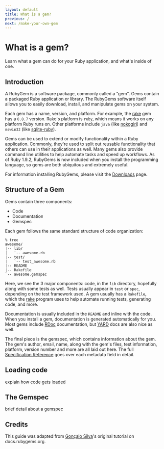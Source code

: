 ```yaml
---
layout: default
title: What is a gem?
previous: /
next: /make-your-own-gem
---
```


What is a gem?
==============

Learn what a gem can do for your Ruby application, and what's inside of one.

Introduction
------------

A RubyGem is a software package, commonly called a "gem". Gems contain a
packaged Ruby application or library. The RubyGems software itself allows you to
easily download, install, and manipulate gems on your system.

Each gem has a name, version, and platform. For example, the
[rake](http://rubygems.org/gems/rake) gem has a `0.8.7` version. Rake's
platform is `ruby`, which means it works on any platform Ruby runs on.
Other platforms include `java` (like [nokogiri](http://rubygems.org/gems/nokogiri/versions/1.4.4.2-java))
and `mswin32` (like [sqlite-ruby](http://rubygems.org/gems/sqlite-ruby/versions/2.2.3-mswin32)).

Gems can be used to extend or modify functionality within a Ruby application.
Commonly, they're used to split out reusable functionality that others can use
in their applications as well. Many gems also provide command line utilities
to help automate tasks and speed up workflows. As of Ruby 1.9.2, RubyGems is
now included when you install the programming language, so gems are both
ubiquitous and extremely useful.

For information installing RubyGems, please visit the
[Downloads](http://rubygems.org/pages/download) page.

Structure of a Gem
------------------

Gems contain three components:

* Code
* Documentation
* Gemspec

Each gem follows the same standard structure of code organization:

<pre><code>% tree
awesome/
|-- lib/
|   `-- awesome.rb
|-- test/
|   `-- test_awesome.rb
|-- README
|-- Rakefile
`-- awesome.gemspec
</code></pre>

Here, we see the 3 major components: code, in the `lib` directory, hopefully
along with some tests as well. Tests usually appear in `test` or `spec`,
depending on the test framework used. A gem usually has a `Rakefile`, which the
[rake](http://rake.rubyforge.org/) program uses to help automate running tests,
generating code, and more.

Documentation is usually included in the `README` and inline with the code. When
you install a gem, documentation is generated automatically for you. Most gems
include [RDoc](http://rdoc.sourceforge.net/doc/) documentation, but
[YARD](http://yardoc.org/) docs are also nice as well.

The final piece is the gemspec, which contains information about the gem. The
gem's author, email, name, along with the gem's files, test information,
platform, version number and more are all laid out here. The full [Specification
Reference](http://guides.rubygems.org/specification-reference) goes over each
metadata field in detail.

Loading code
-------------------

explain how code gets loaded

The Gemspec
-------------------

brief detail about a gemspec

Credits
------------------

This guide was adapted from [Gonçalo Silva](https://twitter.com/#!/goncalossilva)'s
original tutorial on docs.rubygems.org.
